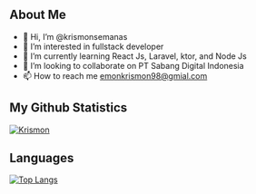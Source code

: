 ## About Me
- 👋 Hi, I’m @krismonsemanas
- 👀 I’m interested in fullstack developer
- 🌱 I’m currently learning React Js, Laravel, ktor, and Node Js
- 💞️ I’m looking to collaborate on PT Sabang Digital Indonesia
- 📫 How to reach me emonkrismon98@gmial.com

## My Github Statistics
[![Krismon](https://github-readme-stats.vercel.app/api?username=krismonsemanas&count_private=true&show_icons=true)](https://github.com/krismonsemanas)

## Languages
[![Top Langs](https://github-readme-stats.vercel.app/api/top-langs/?username=krismonsemanas&layout=compact)](https://github.com/krismonsemanas)

<!---
krismonsemanas/krismonsemanas is a ✨ special ✨ repository because its `README.md` (this file) appears on your GitHub profile.
You can click the Preview link to take a look at your changes.
--->
